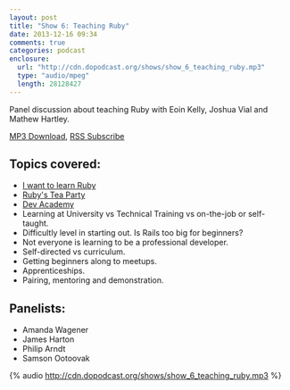 ```yaml
---
layout: post
title: "Show 6: Teaching Ruby"
date: 2013-12-16 09:34
comments: true
categories: podcast
enclosure:
  url: "http://cdn.dopodcast.org/shows/show_6_teaching_ruby.mp3"
  type: "audio/mpeg"
  length: 28128427
---
```

Panel discussion about teaching Ruby with Eoin Kelly, Joshua Vial and Mathew Hartley.

[MP3 Download](http://cdn.dopodcast.org/shows/show_6_teaching_ruby.mp3), [RSS Subscribe](http://dopodcast.org/rss.xml)

## Topics covered:
- [I want to learn Ruby](http://iwanttolearnruby.com/)
- [Ruby's Tea Party](http://rubysteaparty.org/)
- [Dev Academy](http://devacademy.co.nz/)
- Learning at University vs Technical Training vs on-the-job or self-taught.
- Difficultly level in starting out. Is Rails too big for beginners?
- Not everyone is learning to be a professional developer.
- Self-directed vs curriculum.
- Getting beginners along to meetups.
- Apprenticeships.
- Pairing, mentoring and demonstration.

## Panelists:
- Amanda Wagener
- James Harton
- Philip Arndt
- Samson Ootoovak

{% audio http://cdn.dopodcast.org/shows/show_6_teaching_ruby.mp3 %}

